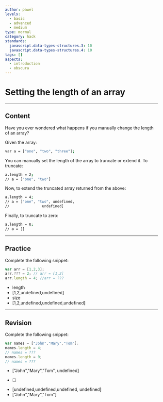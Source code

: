 ```yaml
---
author: pawel
levels:
  - basic
  - advanced
  - medium
type: normal
category: hack
standards:
  javascript.data-types-structures.3: 10
  javascript.data-types-structures.4: 10
tags: []
aspects:
  - introduction
  - obscura
---
```


# Setting the length of an array


---

## Content

Have you ever wondered what happens if you manually change the length of an array?

Given the array:

```bash
var a = ["one", "two", "three"];
```

You can manually set the length of the array to truncate or extend it. To truncate:

```bash
a.length = 2;
// a = ["one", "two"]
```

Now, to extend the truncated array returned from the above:

```bash
a.length = 4;
// a = ["one", "two", undefined,
//               undefined]
```

Finally, to truncate to zero:

```bash
a.length = 0;
// a = []
```


---

## Practice

Complete the following snippet:

```javascript
var arr = [1,2,3];
arr.??? = 2; // arr = [1,2]
arr.length = 4; //arr = ???
```

* length
* [1,2,undefined,undefined]
* size
* [1,2,undefined,undefined,undefined]


---

## Revision

Complete the following snippet:

```javascript
var names = ["John","Mary","Tom"];
names.length = 4;
// names = ???
names.length = 0;
// names = ???
```

* ["John","Mary","Tom", undefined]
* [ ]
* [undefined,undefined,undefined, undefined]
* ["John","Mary","Tom"]

